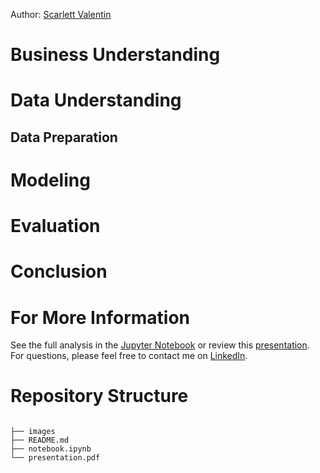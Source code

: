 Author: [Scarlett Valentin](https://www.linkedin.com/in/scarlett-valentin/)

# Business Understanding


# Data Understanding


## Data Preparation


# Modeling


# Evaluation


# Conclusion


# For More Information
See the full analysis in the [Jupyter Notebook](/notebook.ipynb/) or review this [presentation](/presentation.pdf/). <br>
For questions, please feel free to contact me on [LinkedIn](https://www.linkedin.com/in/scarlett-valentin/). 





# Repository Structure


```

├── images
├── README.md
├── notebook.ipynb
└── presentation.pdf
```
